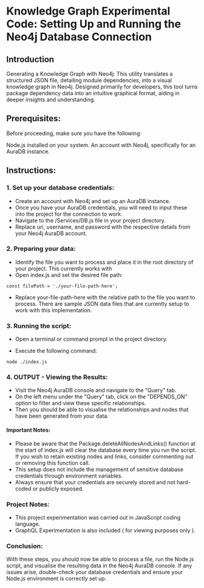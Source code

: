 # Knowledge Graph Experimental Code: Setting Up and Running the Neo4j Database Connection

## Introduction
Generating a Knowledge Graph with Neo4j:
This utility translates a structured JSON file, detailing module dependencies, into a visual knowledge graph in Neo4j. Designed primarily for developers, this tool turns package dependency data into an intuitive graphical format, aiding in deeper insights and understanding.

## Prerequisites:
Before proceeding, make sure you have the following:

Node.js installed on your system.
An account with Neo4j, specifically for an AuraDB instance.

## Instructions:
### 1. Set up your database credentials:
- Create an account with Neo4j and set up an AuraDB instance.
- Once you have your AuraDB credentials, you will need to input these into the project for the connection to work.
- Navigate to the /Services/DB.js file in your project directory.
- Replace uri, username, and password with the respective details from your Neo4j AuraDB account.

### 2. Preparing your data:
- Identify the file you want to process and place it in the root directory of your project. This currently works with
- Open index.js and set the desired file path:

`const filePath = './your-file-path-here';`

- Replace your-file-path-here with the relative path to the file you want to process. There are sample JSON data files that are currently setup to work with this implementation.

### 3. Running the script:
- Open a terminal or command prompt in the project directory.

- Execute the following command:

`node ./index.js`

### 4. OUTPUT - Viewing the Results:
- Visit the Neo4j AuraDB console and navigate to the "Query" tab.
- On the left menu under the "Query" tab, click on the "DEPENDS_ON" option to filter and view these specific relationships.
- Then you should be able to visualise the relationships and nodes that have been generated from your data. 

#### Important Notes:
- Please be aware that the Package.deleteAllNodesAndLinks() function at the start of index.js will clear the database every time you run the script. If you wish to retain existing nodes and links, consider commenting out or removing this function call.
- This setup does not include the management of sensitive database credentials through environment variables. 
- Always ensure that your credentials are securely stored and not hard-coded or publicly exposed.

### Project Notes:
- This project experimentation was carried out in JavaScript coding language.
- GraphQL Experimentation is also included ( for viewing purposes only ).
  
### Conclusion:
With these steps, you should now be able to process a file, run the Node.js script, and visualise the resulting data
in the Neo4j AuraDB console. If any issues arise, double-check your database credentials and ensure your Node.js environment is correctly set up.
